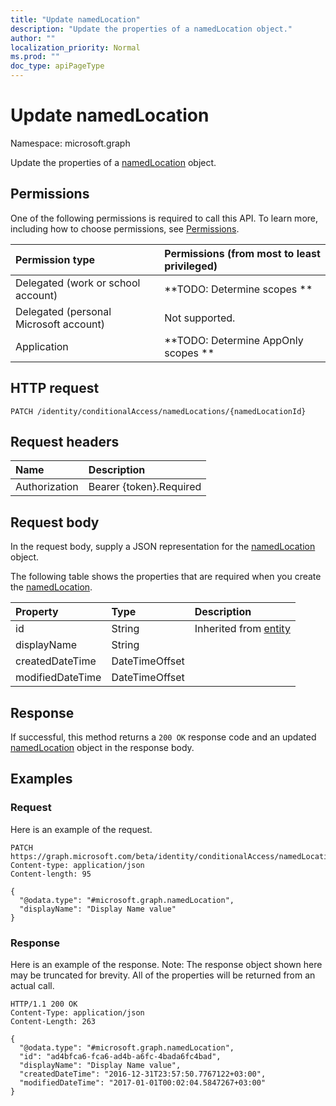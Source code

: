```yaml
---
title: "Update namedLocation"
description: "Update the properties of a namedLocation object."
author: ""
localization_priority: Normal
ms.prod: ""
doc_type: apiPageType
---
```


# Update namedLocation

Namespace: microsoft.graph

Update the properties of a [namedLocation](../resources/namedlocation.md) object.

## Permissions
One of the following permissions is required to call this API. To learn more, including how to choose permissions, see [Permissions](/concepts/permissions-reference.md).

|Permission type|Permissions (from most to least privileged)|
|:---|:---|
|Delegated (work or school account)|**TODO: Determine scopes **|
|Delegated (personal Microsoft account)|Not supported.|
|Application|**TODO: Determine AppOnly scopes **|

## HTTP request
<!-- {
  "blockType": "ignored"
}
-->
``` http
PATCH /identity/conditionalAccess/namedLocations/{namedLocationId}
```

## Request headers
|Name|Description|
|:---|:---|
|Authorization|Bearer {token}.Required|

## Request body
In the request body, supply a JSON representation for the [namedLocation](../resources/namedlocation.md) object.

The following table shows the properties that are required when you create the [namedLocation](../resources/namedlocation.md).

|Property|Type|Description|
|:---|:---|:---|
|id|String| Inherited from [entity](../resources/entity.md)|
|displayName|String||
|createdDateTime|DateTimeOffset||
|modifiedDateTime|DateTimeOffset||



## Response
If successful, this method returns a `200 OK` response code and an updated [namedLocation](../resources/namedlocation.md) object in the response body.

## Examples

### Request
Here is an example of the request.
<!-- {
  "blockType": "request",
  "name": "update_namedlocation"
}
-->
``` http
PATCH https://graph.microsoft.com/beta/identity/conditionalAccess/namedLocations/{namedLocationId}
Content-type: application/json
Content-length: 95

{
  "@odata.type": "#microsoft.graph.namedLocation",
  "displayName": "Display Name value"
}
```

### Response
Here is an example of the response. Note: The response object shown here may be truncated for brevity. All of the properties will be returned from an actual call.
<!-- {
  "blockType": "response",
  "truncated": true
}
-->
``` http
HTTP/1.1 200 OK
Content-Type: application/json
Content-Length: 263

{
  "@odata.type": "#microsoft.graph.namedLocation",
  "id": "ad4bfca6-fca6-ad4b-a6fc-4bada6fc4bad",
  "displayName": "Display Name value",
  "createdDateTime": "2016-12-31T23:57:50.7767122+03:00",
  "modifiedDateTime": "2017-01-01T00:02:04.5847267+03:00"
}
```

